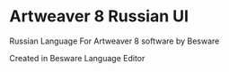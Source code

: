 # Artweaver 8 Russian UI
Russian Language For Artweaver 8 software by Besware

Created in Besware Language Editor
